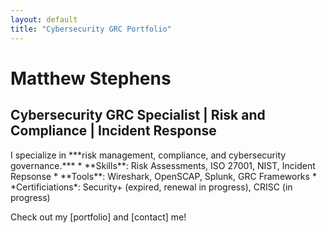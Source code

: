 ```yaml
---
layout: default
title: "Cybersecurity GRC Portfolio"
---
```

<h1>Matthew Stephens</h1>

<h2>Cybersecurity GRC Specialist | Risk and Compliance | Incident Response</h2>
I specialize in ***risk management, compliance, and cybersecurity governance.***
* **Skills**: Risk Assessments, ISO 27001, NIST, Incident Repsonse
* **Tools**: Wireshark, OpenSCAP, Splunk, GRC Frameworks
* *Certificiations*: Security+ (expired, renewal in progress), CRISC (in progress)

Check out my [portfolio] and [contact] me! 
